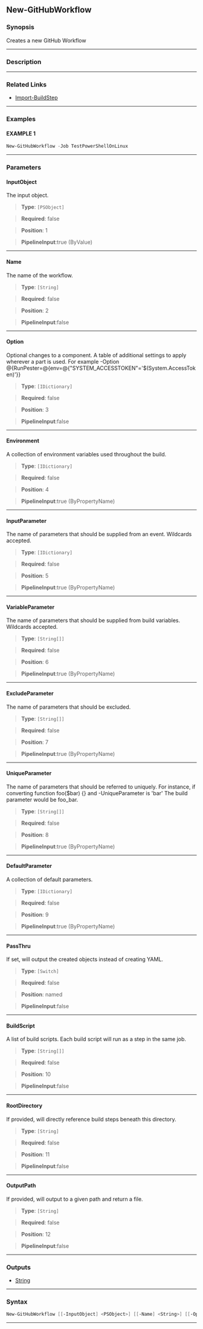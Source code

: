 New-GitHubWorkflow
------------------
### Synopsis
Creates a new GitHub Workflow

---
### Description
---
### Related Links
* [Import-BuildStep](Import-BuildStep.md)



---
### Examples
#### EXAMPLE 1
```PowerShell
New-GitHubWorkflow -Job TestPowerShellOnLinux
```

---
### Parameters
#### **InputObject**

The input object.



> **Type**: ```[PSObject]```

> **Required**: false

> **Position**: 1

> **PipelineInput**:true (ByValue)



---
#### **Name**

The name of the workflow.



> **Type**: ```[String]```

> **Required**: false

> **Position**: 2

> **PipelineInput**:false



---
#### **Option**

Optional changes to a component.
A table of additional settings to apply wherever a part is used.
For example -Option @{RunPester=@{env=@{"SYSTEM_ACCESSTOKEN"='$(System.AccessToken)'}}



> **Type**: ```[IDictionary]```

> **Required**: false

> **Position**: 3

> **PipelineInput**:false



---
#### **Environment**

A collection of environment variables used throughout the build.



> **Type**: ```[IDictionary]```

> **Required**: false

> **Position**: 4

> **PipelineInput**:true (ByPropertyName)



---
#### **InputParameter**

The name of parameters that should be supplied from an event.
Wildcards accepted.



> **Type**: ```[IDictionary]```

> **Required**: false

> **Position**: 5

> **PipelineInput**:true (ByPropertyName)



---
#### **VariableParameter**

The name of parameters that should be supplied from build variables.
Wildcards accepted.



> **Type**: ```[String[]]```

> **Required**: false

> **Position**: 6

> **PipelineInput**:true (ByPropertyName)



---
#### **ExcludeParameter**

The name of parameters that should be excluded.



> **Type**: ```[String[]]```

> **Required**: false

> **Position**: 7

> **PipelineInput**:true (ByPropertyName)



---
#### **UniqueParameter**

The name of parameters that should be referred to uniquely.
For instance, if converting function foo($bar) {} and -UniqueParameter is 'bar'
The build parameter would be foo_bar.



> **Type**: ```[String[]]```

> **Required**: false

> **Position**: 8

> **PipelineInput**:true (ByPropertyName)



---
#### **DefaultParameter**

A collection of default parameters.



> **Type**: ```[IDictionary]```

> **Required**: false

> **Position**: 9

> **PipelineInput**:true (ByPropertyName)



---
#### **PassThru**

If set, will output the created objects instead of creating YAML.



> **Type**: ```[Switch]```

> **Required**: false

> **Position**: named

> **PipelineInput**:false



---
#### **BuildScript**

A list of build scripts.  Each build script will run as a step in the same job.



> **Type**: ```[String[]]```

> **Required**: false

> **Position**: 10

> **PipelineInput**:false



---
#### **RootDirectory**

If provided, will directly reference build steps beneath this directory.



> **Type**: ```[String]```

> **Required**: false

> **Position**: 11

> **PipelineInput**:false



---
#### **OutputPath**

If provided, will output to a given path and return a file.



> **Type**: ```[String]```

> **Required**: false

> **Position**: 12

> **PipelineInput**:false



---
### Outputs
* [String](https://learn.microsoft.com/en-us/dotnet/api/System.String)




---
### Syntax
```PowerShell
New-GitHubWorkflow [[-InputObject] <PSObject>] [[-Name] <String>] [[-Option] <IDictionary>] [[-Environment] <IDictionary>] [[-InputParameter] <IDictionary>] [[-VariableParameter] <String[]>] [[-ExcludeParameter] <String[]>] [[-UniqueParameter] <String[]>] [[-DefaultParameter] <IDictionary>] [-PassThru] [[-BuildScript] <String[]>] [[-RootDirectory] <String>] [[-OutputPath] <String>] [<CommonParameters>]
```
---
